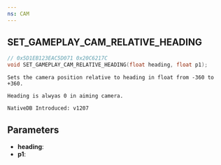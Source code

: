 ```yaml
---
ns: CAM
---
```

## SET_GAMEPLAY_CAM_RELATIVE_HEADING

```c
// 0x5D1EB123EAC5D071 0x20C6217C
void SET_GAMEPLAY_CAM_RELATIVE_HEADING(float heading, float p1);
```

```
Sets the camera position relative to heading in float from -360 to +360.

Heading is alwyas 0 in aiming camera.

NativeDB Introduced: v1207
```

## Parameters
* **heading**:
* **p1**:
